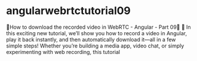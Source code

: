# angularwebrtctutorial09
🎥How to download the recorded video in WebRTC - Angular  -  Part 09🎥  🚀 In this exciting new tutorial, we’ll show you how to record a video in Angular, play it back instantly, and then automatically download it—all in a few simple steps! Whether you’re building a media app, video chat, or simply experimenting with web recording, this tutorial
